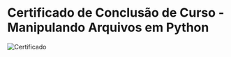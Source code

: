 # Certificado de Conclusão de Curso - Manipulando Arquivos em Python

![Certificado](https://github.com/user-attachments/assets/2fd983f1-9757-45c7-85d0-b84b6c867464)
